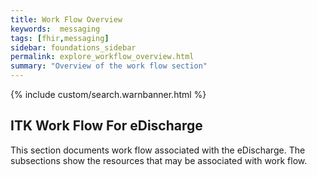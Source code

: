 ```yaml
---
title: Work Flow Overview
keywords:  messaging
tags: [fhir,messaging]
sidebar: foundations_sidebar
permalink: explore_workflow_overview.html
summary: "Overview of the work flow section"
---
```


{% include custom/search.warnbanner.html %}



## ITK Work Flow For eDischarge ##

This section documents work flow associated with the eDischarge. The subsections show the resources that may be associated with work flow.
 








